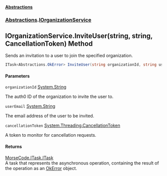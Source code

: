 #### [Abstractions](../../index.md 'index')
### [Abstractions](../index.md 'Abstractions').[IOrganizationService](index.md 'Abstractions\.IOrganizationService')

## IOrganizationService\.InviteUser\(string, string, CancellationToken\) Method

Sends an invitation to a user to join the specified organization\.

```csharp
ITask<Abstractions.OkError> InviteUser(string organizationId, string userEmail, System.Threading.CancellationToken cancellationToken=default(System.Threading.CancellationToken));
```
#### Parameters

<a name='Abstractions.IOrganizationService.InviteUser(string,string,System.Threading.CancellationToken).organizationId'></a>

`organizationId` [System\.String](https://learn.microsoft.com/en-us/dotnet/api/system.string 'System\.String')

The auth0 ID of the organization to invite the user to\.

<a name='Abstractions.IOrganizationService.InviteUser(string,string,System.Threading.CancellationToken).userEmail'></a>

`userEmail` [System\.String](https://learn.microsoft.com/en-us/dotnet/api/system.string 'System\.String')

The email address of the user to be invited\.

<a name='Abstractions.IOrganizationService.InviteUser(string,string,System.Threading.CancellationToken).cancellationToken'></a>

`cancellationToken` [System\.Threading\.CancellationToken](https://learn.microsoft.com/en-us/dotnet/api/system.threading.cancellationtoken 'System\.Threading\.CancellationToken')

A token to monitor for cancellation requests\.

#### Returns
[MorseCode\.ITask\.ITask](https://learn.microsoft.com/en-us/dotnet/api/morsecode.itask.itask 'MorseCode\.ITask\.ITask')  
A task that represents the asynchronous operation, containing the result of the operation as an
[OkError](../OkError/index.md 'Abstractions\.OkError') object\.